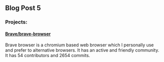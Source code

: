 ## Blog Post 5

### __Projects:__

#### [Brave/brave-browser](https://github.com/brave/brave-browser)

Brave browser is a chromium based web browser which I personally use and prefer to alternative browsers.
It has an active and friendly community. It has 54 contributors and 2654 commits.


